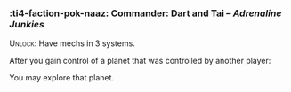 ### :ti4-faction-pok-naaz: **Commander**: Dart and Tai – _Adrenaline Junkies_

<span style="font-variant:small-caps;">Unlock</span>: Have mechs in 3 systems.

After you gain control of a planet that was controlled by another player:

You may explore that planet.
